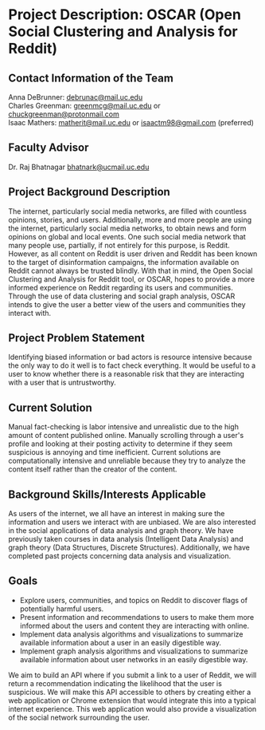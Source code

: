 # Project Description: OSCAR (Open Social Clustering and Analysis for Reddit)

## Contact Information of the Team
Anna DeBrunner: debrunac@mail.uc.edu\
Charles Greenman: greenmcg@mail.uc.edu or chuckgreenman@protonmail.com\
Isaac Mathers: matherit@mail.uc.edu or isaactm98@gmail.com (preferred)

## Faculty Advisor
Dr. Raj Bhatnagar bhatnark@ucmail.uc.edu

## Project Background Description
The internet, particularly social media networks, are filled with countless opinions, stories, and users. Additionally, more and more people are using the internet, particularly social media networks, to obtain news and form opinions on global and local events. One such social media network that many people use, partially, if not entirely for this purpose, is Reddit. However, as all content on Reddit is user driven and Reddit has been known to the target of disinformation campaigns, the information available on Reddit cannot always be trusted blindly. With that in mind, the Open Social Clustering and Analysis for Reddit tool, or OSCAR, hopes to provide a more informed experience on Reddit regarding its users and communities. Through the use of data clustering and social graph analysis, OSCAR intends to give the user a better view of the users and communities they interact with. 

## Project Problem Statement
Identifying biased information or bad actors is resource intensive because the only way to do it well is to fact check everything. It would be useful to a user to know whether there is a reasonable risk that they are interacting with a user that is untrustworthy.

## Current Solution
Manual fact-checking is labor intensive and unrealistic due to the high amount of content published online. Manually scrolling through a user's profile and looking at their posting activity to determine if they seem suspicious is annoying and time inefficient. Current solutions are computationally intensive and unreliable because they try to analyze the content itself rather than the creator of the content.

## Background Skills/Interests Applicable 
As users of the internet, we all have an interest in making sure the information and users we interact with are unbiased. We are also interested in the social applications of data analysis and graph theory. We have previously taken courses in data analysis (Intelligent Data Analysis) and graph theory (Data Structures, Discrete Structures). Additionally, we have completed past projects concerning data analysis and visualization.

## Goals
* Explore users, communities, and topics on Reddit to discover flags of potentially harmful users.
* Present information and recommendations to users to make them more informed about the users and content they are interacting with online.
* Implement data analysis algorithms and visualizations to summarize available information about a user in an easily digestible way.
* Implement graph analysis algorithms and visualizations to summarize available information about user networks in an easily digestible way.

We aim to build an API where if you submit a link to a user of Reddit, we will return a recommendation indicating the likelihood that the user is suspicious. We will make this API accessible to others by creating either a web application or Chrome extension that would integrate this into a typical internet experience. This web application would also provide a visualization of the social network surrounding the user.
